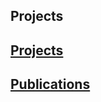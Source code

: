 ## Projects


## [Projects](https://sanserguz.github.io/projects/) 

## [Publications](https://sanserguz.github.io/publications/) 
